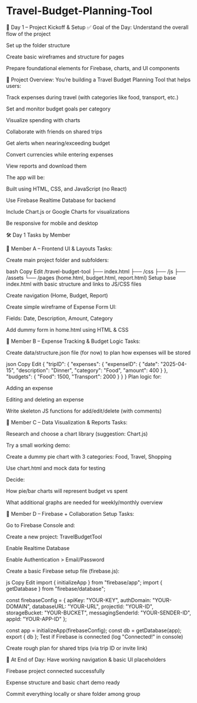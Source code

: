 # Travel-Budget-Planning-Tool

🧭 Day 1 – Project Kickoff & Setup ✅ Goal of the Day: Understand the overall flow of the project

Set up the folder structure

Create basic wireframes and structure for pages

Prepare foundational elements for Firebase, charts, and UI components



🧩 Project Overview: You’re building a Travel Budget Planning Tool that helps users:

Track expenses during travel (with categories like food, transport, etc.)

Set and monitor budget goals per category

Visualize spending with charts

Collaborate with friends on shared trips

Get alerts when nearing/exceeding budget

Convert currencies while entering expenses

View reports and download them


The app will be:

Built using HTML, CSS, and JavaScript (no React)

Use Firebase Realtime Database for backend

Include Chart.js or Google Charts for visualizations

Be responsive for mobile and desktop



🛠️ Day 1 Tasks by Member 

👤 Member A – Frontend UI & Layouts Tasks:

Create main project folder and subfolders:

bash Copy Edit /travel-budget-tool ├── index.html ├── /css ├── /js ├── /assets └── /pages (home.html, budget.html, report.html) Setup base index.html with basic structure and links to JS/CSS files

Create navigation (Home, Budget, Report)

Create simple wireframe of Expense Form UI:

Fields: Date, Description, Amount, Category

Add dummy form in home.html using HTML & CSS



👤 Member B – Expense Tracking & Budget Logic Tasks:

Create data/structure.json file (for now) to plan how expenses will be stored

json Copy Edit { "tripID": { "expenses": { "expenseID": { "date": "2025-04-15", "description": "Dinner", "category": "Food", "amount": 400 } }, "budgets": { "Food": 1500, "Transport": 2000 } } } Plan logic for:

Adding an expense

Editing and deleting an expense

Write skeleton JS functions for add/edit/delete (with comments)



👤 Member C – Data Visualization & Reports Tasks:

Research and choose a chart library (suggestion: Chart.js)

Try a small working demo:

Create a dummy pie chart with 3 categories: Food, Travel, Shopping

Use chart.html and mock data for testing

Decide:

How pie/bar charts will represent budget vs spent

What additional graphs are needed for weekly/monthly overview



👤 Member D – Firebase + Collaboration Setup Tasks:

Go to Firebase Console and:

Create a new project: TravelBudgetTool

Enable Realtime Database

Enable Authentication > Email/Password

Create a basic Firebase setup file (firebase.js):

js Copy Edit import { initializeApp } from "firebase/app"; import { getDatabase } from "firebase/database";

const firebaseConfig = { apiKey: "YOUR-KEY", authDomain: "YOUR-DOMAIN", databaseURL: "YOUR-URL", projectId: "YOUR-ID", storageBucket: "YOUR-BUCKET", messagingSenderId: "YOUR-SENDER-ID", appId: "YOUR-APP-ID" };

const app = initializeApp(firebaseConfig); const db = getDatabase(app); export { db }; Test if Firebase is connected (log "Connected!" in console)

Create rough plan for shared trips (via trip ID or invite link)



📌 At End of Day: Have working navigation & basic UI placeholders

Firebase project connected successfully

Expense structure and basic chart demo ready

Commit everything locally or share folder among group
